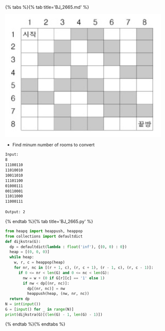{% tabs %}{% tab title='BJ_2665.md' %}

![BJ_2665](images/20210306_000446.png)

* Find minum number of rooms to convert

```txt
Input:
8
11100110
11010010
10011010
11101100
01000111
00110001
11011000
11000111

Output: 2
```

{% endtab %}{% tab title='BJ_2665.py' %}

```py
from heapq import heappush, heappop
from collections import defaultdict
def dijkstra(G):
  dp = defaultdict(lambda : float('inf'), {(0, 0) : 0})
  heap = [(0, 0, 0)]
  while heap:
    w, r, c = heappop(heap)
    for nr, nc in [(r + 1, c), (r, c + 1), (r - 1, c), (r, c - 1)]:
      if 0 <= nr < len(G) and 0 <= nc < len(G):
        nw = w + (0 if G[r][c] == '1' else 1)
        if nw < dp[(nr, nc)]:
          dp[(nr, nc)] = nw
          heappush(heap, (nw, nr, nc))
  return dp
N = int(input())
G = [input() for _ in range(N)]
print(dijkstra(G)[(len(G) - 1, len(G) - 1)])
```

{% endtab %}{% endtabs %}
